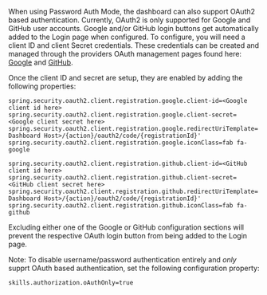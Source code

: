 When using Password Auth Mode, the dashboard can also support OAuth2 based authentication. 
Currently, OAuth2 is only supported for Google and GitHub user accounts.  Google and/or GitHub login buttons get automatically added to the Login page when configured.  To configure, you will need a client ID and client Secret credentials.  These credentials can be created and managed through the providers OAuth management pages found here: [Google](https://console.developers.google.com/apis/credentials) and [GitHub](https://github.com/settings/developers).  

Once the client ID and secret are setup, they are enabled by adding the following properties:

```properties
spring.security.oauth2.client.registration.google.client-id=<Google client id here>
spring.security.oauth2.client.registration.google.client-secret=<Google client secret here>
spring.security.oauth2.client.registration.google.redirectUriTemplate='http://<SkillTree Dashboard Host>/{action}/oauth2/code/{registrationId}'
spring.security.oauth2.client.registration.google.iconClass=fab fa-google

spring.security.oauth2.client.registration.github.client-id=<GitHub client id here>
spring.security.oauth2.client.registration.github.client-secret=<GitHub client secret here>
spring.security.oauth2.client.registration.github.redirectUriTemplate='http://<SkillTree Dashboard Host>/{action}/oauth2/code/{registrationId}'
spring.security.oauth2.client.registration.github.iconClass=fab fa-github
```
Excluding either one of the Google or GitHub configuration sections will prevent the respective OAuth login button from being added to the Login page. 

Note: To disable username/password authentication entirely and *only* supprt OAuth based authentication, set the following configuration property:
```properties
skills.authorization.oAuthOnly=true
```